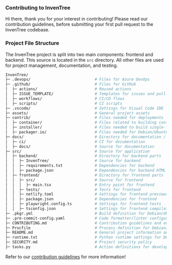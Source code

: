 ### Contributing to InvenTree

Hi there, thank you for your interest in contributing!
Please read our contribution guidelines, before submitting your first pull request to the InvenTree codebase.

### Project File Structure

The InvenTree project is split into two main components: frontend and backend. This source is located in the `src` directory. All other files are used for project management, documentation, and testing.

```bash
InvenTree/
├─ .devops/                            # Files for Azure DevOps
├─ .github/                            # Files for GitHub
│  ├─ actions/                         # Reused actions
│  ├─ ISSUE_TEMPLATE/                  # Templates for issues and pull requests
│  ├─ workflows/                       # CI/CD flows
│  ├─ scripts/                         # CI scripts
├─ .vscode/                            # Settings for Visual Code IDE
├─ assets/                             # General project assets
├─ contrib/                            # Files needed for deployments
│  ├─ container/                       # Files related to building container images
│  ├─ installer/                       # Files needed to build single-file installer
│  ├─ packager.io/                     # Files needed for Debian/Ubuntu packages
├─ docs/                               # Directory for documentation / General helper files
│  ├─ ci/                              # CI for documentation
│  ├─ docs/                            # Source for documentation
├─ src/                                # Source for application
│  ├─ backend/                         # Directory for backend parts
│  │  ├─ InvenTree/                    # Source for backend
│  │  ├─ requirements.txt              # Dependencies for backend
│  │  ├─ package.json                  # Dependencies for backend HTML linting
│  ├─ frontend/                        # Directory for frontend parts
│  │  ├─ src/                          # Source for frontend
│  │  │  ├─ main.tsx                   # Entry point for frontend
│  │  ├─ tests/                        # Tests for frontend
│  │  ├─ netlify.toml                  # Settings for frontend previews (Netlify)
│  │  ├─ package.json                  # Dependencies for frontend
│  │  ├─ playwright.config.ts          # Settings for frontend tests
│  │  ├─ tsconfig.json                 # Settings for frontend compilation
├─ .pkgr.yml                           # Build definition for Debian/Ubuntu packages
├─ .pre-commit-config.yaml             # Code formatter/linter configuration
├─ CONTRIBUTING.md                     # Contribution guidelines and overview
├─ Procfile                            # Process definition for Debian/Ubuntu packages
├─ README.md                           # General project information and overview
├─ runtime.txt                         # Python runtime settings for Debian/Ubuntu packages build
├─ SECURITY.md                         # Project security policy
├─ tasks.py                            # Action definitions for development, testing and deployment
```

Refer to our [contribution guidelines](https://docs.inventree.org/en/latest/develop/contributing/) for more information!
